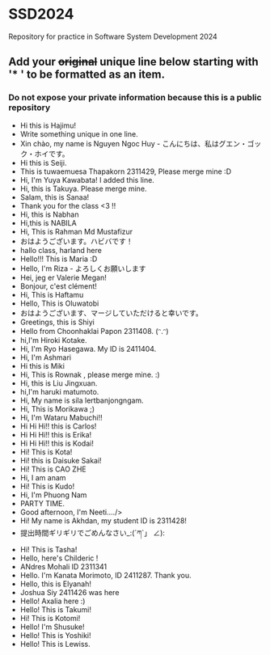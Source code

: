# SSD2024

Repository for practice in Software System Development 2024
 
## Add your ~~original~~ unique line below starting with '\* ' to be formatted as an item.

### Do not expose your private information because this is a public repository

* Hi this is Hajimu!
* Write something unique in one line.
* Xin chào, my name is Nguyen Ngoc Huy - こんにちは、私はグエン・ゴック・ホイです。
* Hi this is Seiji.
* This is tuwaemuesa Thapakorn 2311429, Please merge mine :D
* Hi, I'm Yuya Kawabata!
I added this line.
* Hi, this is Takuya. Please merge mine.
* Salam, this is Sanaa!
* Thank you for the class <3 !!
* Hi, this is Nabhan
* Hi,this is NABILA
* Hi, This is Rahman Md Mustafizur
* おはようございます。ハビバです！
* hallo class, harland here
* Hello!!! This is Maria :D
* Hello, I'm Riza - よろしくお願いします
* Hei, jeg er Valerie Megan!
* Bonjour, c'est clément!
* Hi, This is Haftamu
* Hello, This is Oluwatobi
* おはようございます、マージしていただけると幸いです。
* Greetings, this is Shiyi
* Hello from Choonhaklai Papon 2311408. (ᵔ.ᵔ)
* hi,I'm Hiroki Kotake.
* Hi, I'm Ryo Hasegawa. My ID is 2411404.
* Hi, I'm Ashmari
* Hi this is Miki
* Hi, This is Rownak , please merge mine. :)
* Hi, this is Liu Jingxuan.
* hi,I'm haruki matumoto.
* Hi, My name is sila lertbanjongngam.
* Hi, This is Morikawa ;)
* Hi, I'm Wataru Mabuchi!!
* Hi Hi Hi!! this is Carlos!
* Hi Hi Hi!! this is Erika!
* Hi Hi Hi!! this is Kodai!
* Hi! This is Kota!
* Hi! this is Daisuke Sakai!
* Hi! This is CAO ZHE
* Hi, I am anam
* Hi! This is Kudo!
* Hi, I'm Phuong Nam
* PARTY TIME.
* Good afternoon, I'm Neeti..../>
* Hi! My name is Akhdan, my student ID is 2311428!
* 提出時間ギリギリでごめんなさい_:(´ཀ`」 ∠):
* Hi! This is Tasha!
* Hello, here's Childeric !
* ANdres Mohali ID 2311341
* Hello. I'm Kanata Morimoto, ID 2411287. Thank you.
* Hello, this is Elyanah!
* Joshua Siy 2411426 was here
* Hello! Axalia here :)
* Hello! This is Takumi!
* Hi! This is Kotomi!
* Hello! I'm Shusuke!
* Hello! This is Yoshiki!
* Hello! This is Lewiss.

